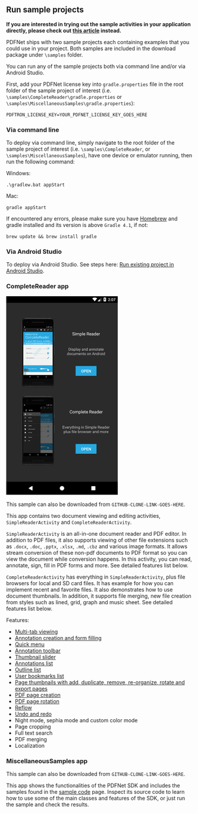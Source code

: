 ## Run sample projects

**If you are interested in trying out the sample activities in your application directly, please check out [this article](/android/guides/getting-started/try-demo) instead.**

PDFNet ships with two sample projects each containing examples that you could use in your project. Both samples are included in the download package under `\samples` folder.

You can run any of the sample projects both via command line and/or via Android Studio.

First, add your PDFNet license key into `gradle.properties` file in the root folder of the sample project of interest (i.e. `\samples\CompleteReader\gradle.properties` or `\samples\MiscellaneousSamples\gradle.properties`):

```
PDFTRON_LICENSE_KEY=YOUR_PDFNET_LICENSE_KEY_GOES_HERE
```

### Via command line

To deploy via command line, simply navigate to the root folder of the sample project of interest (i.e. `\samples\CompleteReader`, or `\samples\MiscellaneousSamples`), have one device or emulator running, then run the following command:

Windows:
```shell
.\gradlew.bat appStart
```

Mac:
```shell
gradle appStart
```

If encountered any errors, please make sure you have [Homebrew](https://brew.sh/) and gradle installed and its version is above `Gradle 4.1`, if not:
```shell
brew update && brew install gradle
```

### Via Android Studio

To deploy via Android Studio. See steps here:
[Run existing project in Android Studio](/android/guides/faq/run-in-android-studio).

### CompleteReader app

<img alt='CompleteReader image' src='img/complete_reader_app.png' width='300' />

This sample can also be downloaded from `GITHUB-CLONE-LINK-GOES-HERE`.

This app contains two document viewing and editing activities, `SimpleReaderActivity` and `CompleteReaderActivity`.

`SimpleReaderActivity` is an all-in-one document reader and PDF editor. In addition to PDF files, it also supports viewing of other file extensions such as `.docx`, `.doc`, `.pptx`, `.xlsx`, `.md`, `.cbz` and various image formats. It allows stream conversion of these non-pdf documents to PDF format so you can view the document while conversion happens. In this activity, you can read, annotate, sign, fill in PDF forms and more. See detailed features list below.

`CompleteReaderActivity` has everything in `SimpleReaderActivity`, plus file browsers for local and SD card files. It has example for how you can implement recent and favorite files. It also demonstrates how to use document thumbnails. In addition, it supports file merging, new file creation from styles such as lined, grid, graph and music sheet. See detailed features list below.

Features:
- [Multi-tab viewing](/android/guides/getting-started/using_fragment)
- [Annotation creation and form filling](/android/guides/basics/tools)
- [Quick menu](/android/guides/basics/quick-menu)
- [Annotation toolbar](/android/guides/basics/annotation-toolbar)
- [Thumbnail slider](/android/guides/basics/thumbnail-slider)
- [Annotations list](/android/guides/basics/annotations)
- [Outline list](/android/guides/basics/outline)
- [User bookmarks list](/android/guides/basics/user_bookmarks)
- [Page thumbnails with add, duplicate, remove, re-organize, rotate and export pages](/android/guides/basics/thumbnails_view)
- [PDF page creation](/android/guides/basics/add_page)
- [PDF page rotation](/android/guides/basics/rotate_pages)
- [Reflow](/android/guides/basics/reflow)
- [Undo and redo](/android/guides/basics/undo-redo)
- Night mode, sephia mode and custom color mode
- Page cropping
- Full text search
- PDF merging
- Localization

### MiscellaneousSamples app

This sample can also be downloaded from `GITHUB-CLONE-LINK-GOES-HERE`.

This app shows the functionalities of the PDFNet SDK and includes the samples found in the [sample code](http://www.pdftron.com/pdfnet/samplecode.html) page. Inspect its source code to learn how to use some of the main classes and features of the SDK, or just run the sample and check the results.
